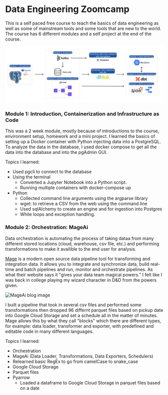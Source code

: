 # Data Engineering Zoomcamp

This is a self paced free course to teach the basics of data engineering as well as some of mainstream tools and some tools that are new to the world. The course has 6 different modules and a self project at the end of the course. 

<img src='https://github.com/DataTalksClub/data-engineering-zoomcamp/blob/main/images/architecture/arch_v3_workshops.jpg' alt="Data Engineering Zoomcamp course path" width=auto></a>

### Module 1: Introduction, Containerization and Infrastructure as Code
This was a 2 week module, mostly because of introductions to the course, environment setup, homework and a mini project. I learned the basics of setting up a Docker container with Python injecting data into a PostgreSQL. To analyze the data in the database, I used docker compose to get all the data into the database and into the pgAdmin GUI.

Topics I learned:
  - Used pgcli to connect to the database
  - Using the terminal
    - Converted a Jupyter Notebook into a Python script.
    - Running multiple containers with docker-compose up
  - Python
    - Collected command line arguments using the argparse library
    - wget: to retrieve a CSV from the web using the command line
    - Used sqlAlchemy to create an engine and for ingestion into Postgres
    - While loops and exception handling.

### Module 2: Orchestration: MageAi
Data orchestration is automating the process of taking dataa from many different stored locations (cloud, warehouse, csv file, etc.) and performing transformations to make it availible to the end user for analysis.

<a href="https://www.mage.ai/">Mage</a> is a modern open source data pipeline tool for transforming and integration data. It allows you to integrate and synchronize data, build real-time and batch pipelines and run, monitor and orchestrate pipelines. As what their website says it "gives your data team magical powers." I felt like I was back in college playing my wizard character in D&D from the powers given.

<img src='https://www.mage.ai/_next/image?url=https%3A%2F%2Fmedia.graphassets.com%2FhuPjUkFSFGZKWns7yByr&w=3840&q=75' alt="MageAi blog image" width=auto></a>

I built a pipeline that took in several csv files and performed some transformations then dropped 96 differnt parquet files based on pickup date into Google Cloud Storage and set a schedule all in the matter of minutes. Mage allows this by what they call "blocks" which there are different types, for example: data loader, transformer and exporter, with predefined and editable code in many different languages. 

Topics I learned:
  - Orchestration
  - MageAi (Data Loader, Transformations, Data Exporters, Schedulers)
  - Relearned basic RegEx to go from camelCase to snake_case
  - Google Cloud Storage
  - Parquet files
  - Pyarrow
    - Loaded a dataframe to Google Cloud Storage in parquet files based on a date